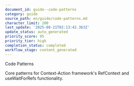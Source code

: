 ```yaml
---
document_id: guide--code-patterns
category: guide
source_path: en/guide/code-patterns.md
character_limit: 200
last_update: '2025-08-21T02:13:42.363Z'
update_status: auto_generated
priority_score: 95
priority_tier: high
completion_status: completed
workflow_stage: content_generated
---
```

Code Patterns

Core patterns for Context-Action framework's RefContext and useWaitForRefs functionality.
